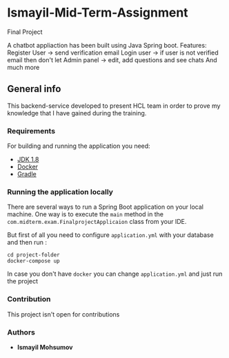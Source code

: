 # Ismayil-Mid-Term-Assignment

Final Project

A chatbot appliaction has been built using Java Spring boot.
Features:
Register User -> send verification email
Login user -> if user is not verified email then don't let
Admin panel -> edit, add questions and see chats
And much more



## General info

This backend-service developed to present HCL team in order to prove my knowledge that I have gained during the training.


### Requirements

For building and running the application you need:

- [JDK 1.8](http://www.oracle.com/technetwork/java/javase/downloads/jdk8-downloads-2133151.html)
- [Docker](https://www.docker.com/products/docker-desktop/)
- [Gradle](https://gradle.org/install/)


### Running the application locally

There are several ways to run a Spring Boot application on your local machine. One way is to execute the `main` method in the `com.midterm.exam.FinalprojectApplicaion` class from your IDE.

But first of all you need to configure `application.yml` with your database and then run :
```shell
cd project-folder
docker-compose up
```

In case you don't have `docker` you can change `application.yml` and just run the project

### Contribution
This project isn't open for contributions

### Authors
* **Ismayil Mohsumov**